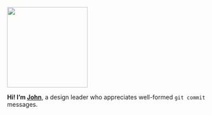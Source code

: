 <img src="https://github.com/user-attachments/assets/8a6794f7-a872-41b7-b077-653a4ec90057" height="188">

<strong>Hi! I’m <a href="https://johnmatu.la/">John</a></strong>, a design leader who appreciates well-formed `git commit` messages.</mark>
